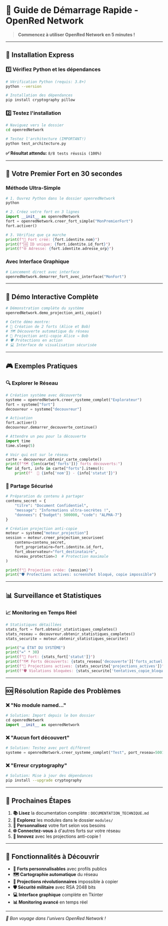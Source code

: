 # 🚀 Guide de Démarrage Rapide - OpenRed Network

> **Commencez à utiliser OpenRed Network en 5 minutes !**

---

## 🎯 Installation Express

### 1️⃣ Vérifiez Python et les dépendances

```bash
# Vérification Python (requis: 3.8+)
python --version

# Installation des dépendances
pip install cryptography pillow
```

### 2️⃣ Testez l'installation

```bash
# Naviguez vers le dossier
cd openredNetwork

# Testez l'architecture (IMPORTANT!)
python test_architecture.py
```

**✅ Résultat attendu:** `8/8 tests réussis (100%)`

---

## 🏰 Votre Premier Fort en 30 secondes

### Méthode Ultra-Simple

```python
# 1. Ouvrez Python dans le dossier openredNetwork
python

# 2. Créez votre fort en 3 lignes
import __init__ as openredNetwork
fort = openredNetwork.creer_fort_simple("MonPremierFort")
fort.activer()

# 3. Vérifiez que ça marche
print(f"🎉 Fort créé: {fort.identite.nom}")
print(f"🆔 ID unique: {fort.identite.id_fort}")
print(f"🌐 Adresse: {fort.identite.adresse_orp}")
```

### Avec Interface Graphique

```python
# Lancement direct avec interface
openredNetwork.demarrer_fort_avec_interface("MonFort")
```

---

## 🌟 Démo Interactive Complète

```python
# Démonstration complète du système
openredNetwork.demo_projection_anti_copie()

# Cette démo montre:
# 🏰 Création de 2 forts (Alice et Bob) 
# 🗺️ Découverte automatique du réseau
# 🔮 Projection anti-copie Alice → Bob
# 🛡️ Protections en action
# 💻 Interface de visualisation sécurisée
```

---

## 🎮 Exemples Pratiques

### 🔍 Explorer le Réseau

```python
# Création système avec découverte
systeme = openredNetwork.creer_systeme_complet("Explorateur")
fort = systeme["fort"]
decouvreur = systeme["decouvreur"]

# Activation
fort.activer()
decouvreur.demarrer_decouverte_continue()

# Attendre un peu pour la découverte
import time
time.sleep(5)

# Voir qui est sur le réseau
carte = decouvreur.obtenir_carte_complete()
print(f"🗺️ {len(carte['forts'])} forts découverts:")
for id_fort, info in carte["forts"].items():
    print(f"  🏰 {info['nom']} - {info['statut']}")
```

### 🔮 Partage Sécurisé

```python
# Préparation du contenu à partager
contenu_secret = {
    "titre": "Document Confidentiel",
    "message": "Informations ultra-secrètes !",
    "donnees": {"budget": 500000, "code": "ALPHA-7"}
}

# Création projection anti-copie
moteur = systeme["moteur_projection"]
session = moteur.creer_projection_securisee(
    contenu=contenu_secret,
    fort_proprietaire=fort.identite.id_fort,
    fort_observateur="fort_destinataire",
    niveau_protection=3  # Protection maximale
)

print(f"🔮 Projection créée: {session}")
print("🛡️ Protections actives: screenshot bloqué, copie impossible")
```

---

## 📊 Surveillance et Statistiques

### 📈 Monitoring en Temps Réel

```python
# Statistiques détaillées
stats_fort = fort.obtenir_statistiques_completes()
stats_reseau = decouvreur.obtenir_statistiques_completes()
stats_securite = moteur.obtenir_statistiques_securite()

print("📊 ÉTAT DU SYSTÈME")
print("=" * 30)
print(f"🏰 Fort: {stats_fort['statut']}")
print(f"🗺️ Forts découverts: {stats_reseau['decouverte']['forts_actuellement_actifs']}")
print(f"🔮 Projections actives: {stats_securite['projections_actives']}")
print(f"🛡️ Violations bloquées: {stats_securite['tentatives_copie_bloquees']}")
```

---

## 🆘 Résolution Rapide des Problèmes

### ❌ "No module named..."
```python
# Solution: Import depuis le bon dossier
cd openredNetwork
import __init__ as openredNetwork
```

### ❌ "Aucun fort découvert"
```python
# Solution: Testez avec port différent
systeme = openredNetwork.creer_systeme_complet("Test", port_reseau=5001)
```

### ❌ "Erreur cryptography"
```bash
# Solution: Mise à jour des dépendances
pip install --upgrade cryptography
```

---

## 🎯 Prochaines Étapes

1. **📚 Lisez** la documentation complète : `DOCUMENTATION_TECHNIQUE.md`
2. **🧪 Explorez** les modules dans le dossier `modules/`
3. **🔧 Personnalisez** votre fort selon vos besoins
4. **🌐 Connectez-vous** à d'autres forts sur votre réseau
5. **🚀 Innovez** avec les projections anti-copie !

---

## 🌟 Fonctionnalités à Découvrir

- **🏰 Forts personnalisables** avec profils publics
- **🗺️ Cartographie automatique** du réseau
- **🔮 Projections révolutionnaires** impossible à copier
- **🛡️ Sécurité militaire** avec RSA 2048 bits
- **💻 Interface graphique** complète en Tkinter
- **📊 Monitoring avancé** en temps réel

---

*🚀 Bon voyage dans l'univers OpenRed Network !*